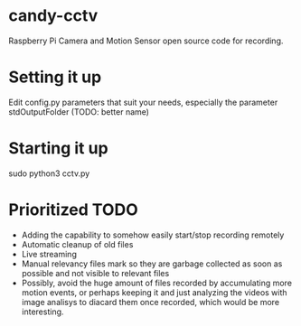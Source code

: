 # candy-cctv

Raspberry Pi Camera and Motion Sensor open source code for recording.

# Setting it up

Edit config.py parameters that suit your needs, especially the parameter stdOutputFolder (TODO: better name)

# Starting it up

sudo python3 cctv.py

# Prioritized TODO

- Adding the capability to somehow easily start/stop recording remotely
- Automatic cleanup of old files
- Live streaming
- Manual relevancy files mark so they are garbage collected as soon as possible and not visible to relevant files
- Possibly, avoid the huge amount of files recorded by accumulating more motion events, or perhaps keeping it and just analyzing the videos with image analisys to diacard them once recorded, which would be more interesting.


